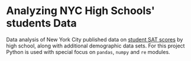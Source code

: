 # Analyzing NYC High Schools' students Data

Data analysis of New York City published data on [student SAT scores](https://data.cityofnewyork.us/Education/SAT-Results/f9bf-2cp4) by high school, along with additional demographic data sets. For this project Python is used with special focus on `pandas`, `numpy` and `re` modules.
